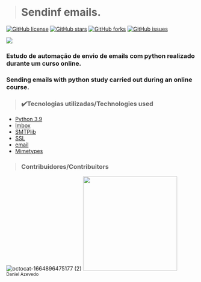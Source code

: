 > <h1>Sendinf emails.</h1>
[![GitHub license](https://img.shields.io/github/license/DanAzevedo/sending-emails?style=for-the-badge)](https://github.com/DanAzevedo/sending-emails/blob/main/LICENSE)
[![GitHub stars](https://img.shields.io/github/stars/DanAzevedo/sending-emails?style=for-the-badge)](https://github.com/DanAzevedo/sending-emails/stargazers)
[![GitHub forks](https://img.shields.io/github/forks/DanAzevedo/sending-emails?style=for-the-badge)](https://github.com/DanAzevedo/sending-emails/network)
[![GitHub issues](https://img.shields.io/github/issues/DanAzevedo/sending-emails?style=for-the-badge)](https://github.com/DanAzevedo/sending-emails/issues)

<p>
<img src="http://img.shields.io/static/v1?label=STATUS&message=%20FINISH&color=GREEN&style=for-the-badge"/>
</p>

<h3>Estudo de automação de envio de emails com python realizado durante um curso online.</h3>
<h3>Sending emails with python study carried out during an online course.</h3>

> <h3>✔️Tecnologias utilizadas/Technologies used</h3>
- [Python 3.9](https://www.python.org/)
- [Imbox](https://pypi.org/project/imbox/)
- [SMTPlib](https://docs.python.org/3/library/smtplib.html)
- [SSL](https://docs.python.org/3/library/ssl.html)
- [email](https://docs.python.org/3/library/email.html)
- [Mimetypes](https://docs.python.org/pt-br/3/library/mimetypes.html)

> <h3>Contribuidores/Contribuitors</h3>

![octocat-1664896475177 (2)](https://user-images.githubusercontent.com/60473748/193859722-6fef2b23-a921-4c41-a600-487de23176b8.png)
<img src="https://avatars.githubusercontent.com/u/60473748?s=400&u=dde6f4919a91bc1d5c33737be4259f845a0ee553&v=4" width=250><br><sub>Daniel Azevedo</sub>
 
 
